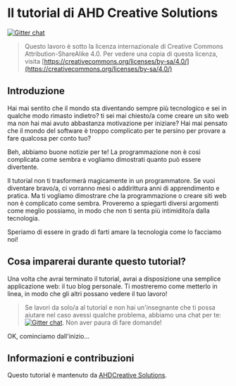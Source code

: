 # Il tutorial di AHD Creative Solutions

[![Gitter chat](https://badges.gitter.im/gitterHQ/gitter.png)](https://gitter.im/AHD-Creative-Solutions/AHDTutorial)

> Questo lavoro è sotto la licenza internazionale di Creative Commons Attribution-ShareAlike 4.0. Per vedere una copia di questa licenza, visita [https://creativecommons.org/licenses/by-sa/4.0/](https://creativecommons.org/licenses/by-sa/4.0/)

## Introduzione

Hai mai sentito che il mondo sta diventando sempre più tecnologico e sei in qualche modo rimasto indietro? ti sei mai chiesto/a come creare un sito web ma non hai mai avuto abbastanza motivazione per iniziare? Hai mai pensato che il mondo del software è troppo complicato per te persino per provare a fare qualcosa per conto tuo?

Beh, abbiamo buone notizie per te! La programmazione non è così complicata come sembra e vogliamo dimostrati quanto può essere divertente.

Il tutorial non ti trasformerà magicamente in un programmatore. Se vuoi diventare bravo/a, ci vorranno mesi o addirittura anni di apprendimento e pratica. Ma ti vogliamo dimostrare che la programmazione o creare siti web non è complicato come sembra. Proveremo a spiegarti diversi argomenti come meglio possiamo, in modo che non ti senta più intimidito/a dalla tecnologia.

Speriamo di essere in grado di farti amare la tecnologia come lo facciamo noi!

## Cosa imparerai durante questo tutorial?

Una volta che avrai terminato il tutorial, avrai a disposizione una semplice applicazione web: il tuo blog personale. Ti mostreremo come metterlo in linea, in modo che gli altri possano vedere il tuo lavoro!

> Se lavori da solo/a al tutorial e non hai un'insegnante che ti possa aiutare nel caso avessi qualche problema, abbiamo una chat per te: [![Gitter chat](https://badges.gitter.im/gitterHQ/gitter.png)](https://gitter.im/AHD-Creative-Solutions/AHDTutorial). Non aver paura di fare domande!

OK, cominciamo dall'inizio...

## Informazioni e contribuzioni

Questo tutorial è mantenuto da [AHDCreative Solutions](https://ahsubs-design.com/).

